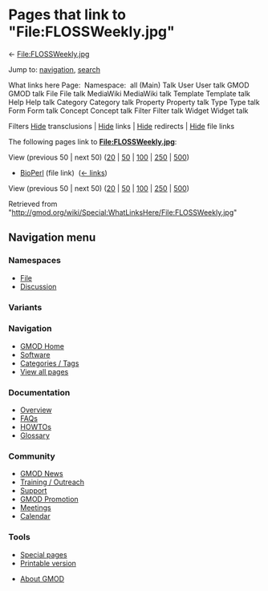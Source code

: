 <div id="mw-page-base" class="noprint">

</div>

<div id="mw-head-base" class="noprint">

</div>

<div id="content" class="mw-body" role="main">

<span id="top"></span>

<div id="mw-js-message" style="display:none;">

</div>



# <span dir="auto">Pages that link to "File:FLOSSWeekly.jpg"</span>

<div id="bodyContent">

<div id="contentSub">

←
[File:FLOSSWeekly.jpg](/wiki/File:FLOSSWeekly.jpg "File:FLOSSWeekly.jpg")

</div>

<div id="jump-to-nav" class="mw-jump">

Jump to: [navigation](#mw-navigation), [search](#p-search)

</div>

<div id="mw-content-text">

What links here Page:  Namespace:  all (Main) Talk User User talk GMOD
GMOD talk File File talk MediaWiki MediaWiki talk Template Template talk
Help Help talk Category Category talk Property Property talk Type Type
talk Form Form talk Concept Concept talk Filter Filter talk Widget
Widget talk

Filters
[Hide](/mediawiki/index.php?title=Special:WhatLinksHere/File:FLOSSWeekly.jpg&hidetrans=1 "Special:WhatLinksHere/File:FLOSSWeekly.jpg")
transclusions \|
[Hide](/mediawiki/index.php?title=Special:WhatLinksHere/File:FLOSSWeekly.jpg&hidelinks=1 "Special:WhatLinksHere/File:FLOSSWeekly.jpg")
links \|
[Hide](/mediawiki/index.php?title=Special:WhatLinksHere/File:FLOSSWeekly.jpg&hideredirs=1 "Special:WhatLinksHere/File:FLOSSWeekly.jpg")
redirects \|
[Hide](/mediawiki/index.php?title=Special:WhatLinksHere/File:FLOSSWeekly.jpg&hideimages=1 "Special:WhatLinksHere/File:FLOSSWeekly.jpg")
file links

The following pages link to
**[File:FLOSSWeekly.jpg](/wiki/File:FLOSSWeekly.jpg "File:FLOSSWeekly.jpg")**:

View (previous 50 \| next 50)
([20](/mediawiki/index.php?title=Special:WhatLinksHere/File:FLOSSWeekly.jpg&limit=20 "Special:WhatLinksHere/File:FLOSSWeekly.jpg")
\|
[50](/mediawiki/index.php?title=Special:WhatLinksHere/File:FLOSSWeekly.jpg&limit=50 "Special:WhatLinksHere/File:FLOSSWeekly.jpg")
\|
[100](/mediawiki/index.php?title=Special:WhatLinksHere/File:FLOSSWeekly.jpg&limit=100 "Special:WhatLinksHere/File:FLOSSWeekly.jpg")
\|
[250](/mediawiki/index.php?title=Special:WhatLinksHere/File:FLOSSWeekly.jpg&limit=250 "Special:WhatLinksHere/File:FLOSSWeekly.jpg")
\|
[500](/mediawiki/index.php?title=Special:WhatLinksHere/File:FLOSSWeekly.jpg&limit=500 "Special:WhatLinksHere/File:FLOSSWeekly.jpg"))

- [BioPerl](/wiki/BioPerl "BioPerl") (file link) ‎
  <span class="mw-whatlinkshere-tools">([←
  links](/mediawiki/index.php?title=Special:WhatLinksHere&target=BioPerl "Special:WhatLinksHere"))</span>

View (previous 50 \| next 50)
([20](/mediawiki/index.php?title=Special:WhatLinksHere/File:FLOSSWeekly.jpg&limit=20 "Special:WhatLinksHere/File:FLOSSWeekly.jpg")
\|
[50](/mediawiki/index.php?title=Special:WhatLinksHere/File:FLOSSWeekly.jpg&limit=50 "Special:WhatLinksHere/File:FLOSSWeekly.jpg")
\|
[100](/mediawiki/index.php?title=Special:WhatLinksHere/File:FLOSSWeekly.jpg&limit=100 "Special:WhatLinksHere/File:FLOSSWeekly.jpg")
\|
[250](/mediawiki/index.php?title=Special:WhatLinksHere/File:FLOSSWeekly.jpg&limit=250 "Special:WhatLinksHere/File:FLOSSWeekly.jpg")
\|
[500](/mediawiki/index.php?title=Special:WhatLinksHere/File:FLOSSWeekly.jpg&limit=500 "Special:WhatLinksHere/File:FLOSSWeekly.jpg"))

</div>

<div class="printfooter">

Retrieved from
"<http://gmod.org/wiki/Special:WhatLinksHere/File:FLOSSWeekly.jpg>"

</div>

<div id="catlinks" class="catlinks catlinks-allhidden">

</div>

<div class="visualClear">

</div>

</div>

</div>

<div id="mw-navigation">

## Navigation menu

<div id="mw-head">



<div id="left-navigation">

<div id="p-namespaces" class="vectorTabs" role="navigation"
aria-labelledby="p-namespaces-label">

### Namespaces

- <span id="ca-nstab-image"><a href="/wiki/File:FLOSSWeekly.jpg" accesskey="c"
  title="View the file page [c]">File</a></span>
- <span id="ca-talk"><a
  href="/mediawiki/index.php?title=File_talk:FLOSSWeekly.jpg&amp;action=edit&amp;redlink=1"
  accesskey="t"
  title="Discussion about the content page [t]">Discussion</a></span>

</div>

<div id="p-variants" class="vectorMenu emptyPortlet" role="navigation"
aria-labelledby="p-variants-label">

### 

### Variants[](#)

<div class="menu">

</div>

</div>

</div>

<div id="right-navigation">





</div>



</div>

</div>

</div>

<div id="mw-panel">

<div id="p-logo" role="banner">

<a href="/wiki/Main_Page"
style="background-image: url(http://gmod.org/images/GMOD-cogs.png);"
title="Visit the main page"></a>

</div>

<div id="p-Navigation" class="portal" role="navigation"
aria-labelledby="p-Navigation-label">

### Navigation

<div class="body">

- <span id="n-GMOD-Home">[GMOD Home](/wiki/Main_Page)</span>
- <span id="n-Software">[Software](/wiki/GMOD_Components)</span>
- <span id="n-Categories-.2F-Tags">[Categories /
  Tags](/wiki/Categories)</span>
- <span id="n-View-all-pages">[View all
  pages](/wiki/Special:AllPages)</span>

</div>

</div>

<div id="p-Documentation" class="portal" role="navigation"
aria-labelledby="p-Documentation-label">

### Documentation

<div class="body">

- <span id="n-Overview">[Overview](/wiki/Overview)</span>
- <span id="n-FAQs">[FAQs](/wiki/Category:FAQ)</span>
- <span id="n-HOWTOs">[HOWTOs](/wiki/Category:HOWTO)</span>
- <span id="n-Glossary">[Glossary](/wiki/Glossary)</span>

</div>

</div>

<div id="p-Community" class="portal" role="navigation"
aria-labelledby="p-Community-label">

### Community

<div class="body">

- <span id="n-GMOD-News">[GMOD News](/wiki/GMOD_News)</span>
- <span id="n-Training-.2F-Outreach">[Training /
  Outreach](/wiki/Training_and_Outreach)</span>
- <span id="n-Support">[Support](/wiki/Support)</span>
- <span id="n-GMOD-Promotion">[GMOD
  Promotion](/wiki/GMOD_Promotion)</span>
- <span id="n-Meetings">[Meetings](/wiki/Meetings)</span>
- <span id="n-Calendar">[Calendar](/wiki/Calendar)</span>

</div>

</div>

<div id="p-tb" class="portal" role="navigation"
aria-labelledby="p-tb-label">

### Tools

<div class="body">

- <span id="t-specialpages"><a href="/wiki/Special:SpecialPages" accesskey="q"
  title="A list of all special pages [q]">Special pages</a></span>
- <span id="t-print"><a
  href="/mediawiki/index.php?title=Special:WhatLinksHere/File:FLOSSWeekly.jpg&amp;printable=yes"
  rel="alternate" accesskey="p"
  title="Printable version of this page [p]">Printable version</a></span>

</div>

</div>

</div>

</div>

<div id="footer" role="contentinfo">

- <span id="footer-places-about">[About
  GMOD](/wiki/GMOD:About "GMOD:About")</span>

<!-- -->






</div>
